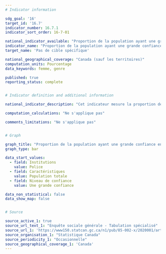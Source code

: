 ```yaml
---
# Indicator information

sdg_goal: '16'
target_id: '16.7'
indicator_number: 16.7.1
indicator_sort_order: 16-7-01

national_indicator_available: "Proportion de la population ayant une grande confiance envers certaines institutions"
indicator_name: "Proportion de la population ayant une grande confiance envers certaines institutions"
target_name: 'Pas de cible spécifique'

national_geographical_coverage: "Canada (sauf les territoires)"
computation_units: Pourcentage
data_keywords: femme, genre

published: true
reporting_status: complete


# Indicator definition and additional information

national_indicator_description: "Cet indicateur mesure la proportion de la population ayant une grande confiance envers certaines institutions."

computation_calculations: "Ne s'applique pas"

comments_limitations: "Ne s'applique pas"


# Graph

graph_title: "Proportion de la population ayant une grande confiance envers certaines institutions"
graph_type: bar

data_start_values:
  - field: Institutions
    value: Police
  - field: Caractéristiques
    value: Population totale
  - field: Niveau de confiance
    value: Une grande confiance

data_non_statistical: false
data_show_map: false


# Source

source_active_1: true
source_url_text_1: "Enquête sociale générale - Tabulation spécialisé"
source_url_1: 'https://www150.statcan.gc.ca/n1/pub/85-002-x/2020001/article/00014/tbl/tbl01-fra.htm'
source_organisation_1: "Statistique Canada"
source_periodicity_1: "Occasionnelle"
source_geographical_coverage_1: 'Canada'
---
```

